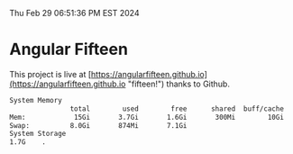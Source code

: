 Thu Feb 29 06:51:36 PM EST 2024

# Angular Fifteen


This project is live at [https://angularfifteen.github.io](https://angularfifteen.github.io "fifteen!") thanks to Github.

```bash
System Memory
               total        used        free      shared  buff/cache   available
Mem:            15Gi       3.7Gi       1.6Gi       300Mi        10Gi        11Gi
Swap:          8.0Gi       874Mi       7.1Gi
System Storage
1.7G	.
